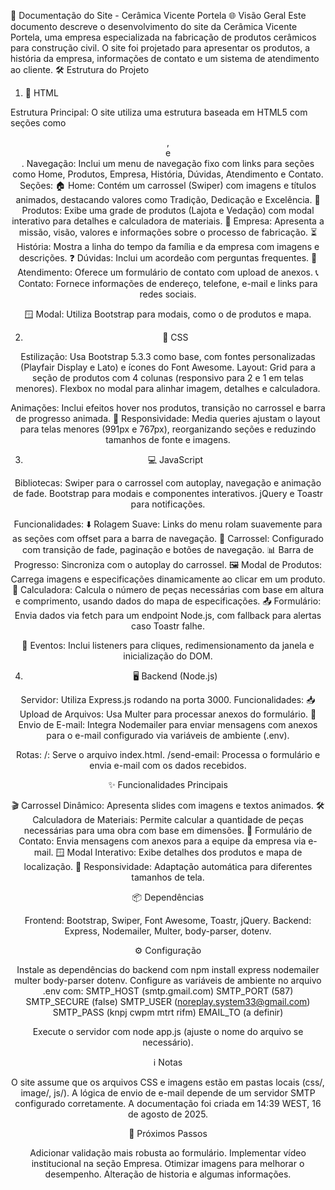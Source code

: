 📑 Documentação do Site - Cerâmica Vicente Portela
🌐 Visão Geral
Este documento descreve o desenvolvimento do site da Cerâmica Vicente Portela, uma empresa especializada na fabricação de produtos cerâmicos para construção civil. O site foi projetado para apresentar os produtos, a história da empresa, informações de contato e um sistema de atendimento ao cliente.
🛠️ Estrutura do Projeto
1. 📄 HTML

Estrutura Principal: O site utiliza uma estrutura baseada em HTML5 com seções como <header>, <main> e <footer>.
Navegação: Inclui um menu de navegação fixo com links para seções como Home, Produtos, Empresa, História, Dúvidas, Atendimento e Contato.
Seções:
🏠 Home: Contém um carrossel (Swiper) com imagens e títulos animados, destacando valores como Tradição, Dedicação e Excelência.
🛒 Produtos: Exibe uma grade de produtos (Lajota e Vedação) com modal interativo para detalhes e calculadora de materiais.
🏢 Empresa: Apresenta a missão, visão, valores e informações sobre o processo de fabricação.
⏳ História: Mostra a linha do tempo da família e da empresa com imagens e descrições.
❓ Dúvidas: Inclui um acordeão com perguntas frequentes.
📩 Atendimento: Oferece um formulário de contato com upload de anexos.
📞 Contato: Fornece informações de endereço, telefone, e-mail e links para redes sociais.


🪟 Modal: Utiliza Bootstrap para modais, como o de produtos e mapa.

2. 🎨 CSS

Estilização: Usa Bootstrap 5.3.3 como base, com fontes personalizadas (Playfair Display e Lato) e ícones do  Font Awesome.
Layout:
Grid para a seção de produtos com 4 colunas (responsivo para 2 e 1 em telas menores).
Flexbox no modal para alinhar imagem, detalhes e calculadora.


Animações: Inclui efeitos hover nos produtos, transição no carrossel e barra de progresso animada.
📱 Responsividade: Media queries ajustam o layout para telas menores (991px e 767px), reorganizando seções e reduzindo tamanhos de fonte e imagens.

3. 💻 JavaScript

Bibliotecas:
 Swiper para o carrossel com autoplay, navegação e animação de fade.
 Bootstrap para modais e componentes interativos.
 jQuery e Toastr para notificações.


Funcionalidades:
⬇️ Rolagem Suave: Links do menu rolam suavemente para as seções com offset para a barra de navegação.
🎠 Carrossel: Configurado com transição de fade, paginação e botões de navegação.
📊 Barra de Progresso: Sincroniza com o autoplay do carrossel.
🖼️ Modal de Produtos: Carrega imagens e especificações dinamicamente ao clicar em um produto.
🧮 Calculadora: Calcula o número de peças necessárias com base em altura e comprimento, usando dados do mapa de especificações.
📤 Formulário: Envia dados via fetch para um endpoint Node.js, com fallback para alertas caso Toastr falhe.


🎯 Eventos: Inclui listeners para cliques, redimensionamento da janela e inicialização do DOM.

4. 🖥️ Backend (Node.js)

Servidor: Utiliza Express.js rodando na porta 3000.
Funcionalidades:
📥 Upload de Arquivos: Usa Multer para processar anexos do formulário.
📧 Envio de E-mail: Integra Nodemailer para enviar mensagens com anexos para o e-mail configurado via variáveis de ambiente (.env).


Rotas:
/: Serve o arquivo index.html.
/send-email: Processa o formulário e envia e-mail com os dados recebidos.



✨ Funcionalidades Principais

🎬 Carrossel Dinâmico: Apresenta slides com imagens e textos animados.
🛠️ Calculadora de Materiais: Permite calcular a quantidade de peças necessárias para uma obra com base em dimensões.
📧 Formulário de Contato: Envia mensagens com anexos para a equipe da empresa via e-mail.
🪟 Modal Interativo: Exibe detalhes dos produtos e mapa de localização.
📱 Responsividade: Adaptação automática para diferentes tamanhos de tela.

📦 Dependências

Frontend:  Bootstrap,  Swiper,  Font Awesome,  Toastr,  jQuery.
Backend:  Express,  Nodemailer,  Multer,  body-parser,  dotenv.

⚙️ Configuração

Instale as dependências do backend com  npm install express nodemailer multer body-parser dotenv.
Configure as variáveis de ambiente no arquivo .env com:
SMTP_HOST (smtp.gmail.com)
SMTP_PORT (587)
SMTP_SECURE (false)
SMTP_USER (noreplay.system33@gmail.com)
SMTP_PASS (knpj cwpm mtrt rifm)
EMAIL_TO (a definir)


Execute o servidor com  node app.js (ajuste o nome do arquivo se necessário).

ℹ️ Notas

O site assume que os arquivos CSS e imagens estão em pastas locais (css/, image/, js/).
A lógica de envio de e-mail depende de um servidor SMTP configurado corretamente.
A documentação foi criada em  14:39 WEST, 16 de agosto de 2025.

🚀 Próximos Passos

Adicionar  validação mais robusta ao formulário.
Implementar  vídeo institucional na seção Empresa.
Otimizar  imagens para melhorar o desempenho.
Alteração de historia e algumas informações.

